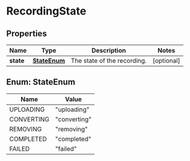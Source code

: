 
# RecordingState

## Properties
Name | Type | Description | Notes
------------ | ------------- | ------------- | -------------
**state** | [**StateEnum**](#StateEnum) | The state of the recording. |  [optional]


<a name="StateEnum"></a>
## Enum: StateEnum
Name | Value
---- | -----
UPLOADING | &quot;uploading&quot;
CONVERTING | &quot;converting&quot;
REMOVING | &quot;removing&quot;
COMPLETED | &quot;completed&quot;
FAILED | &quot;failed&quot;



